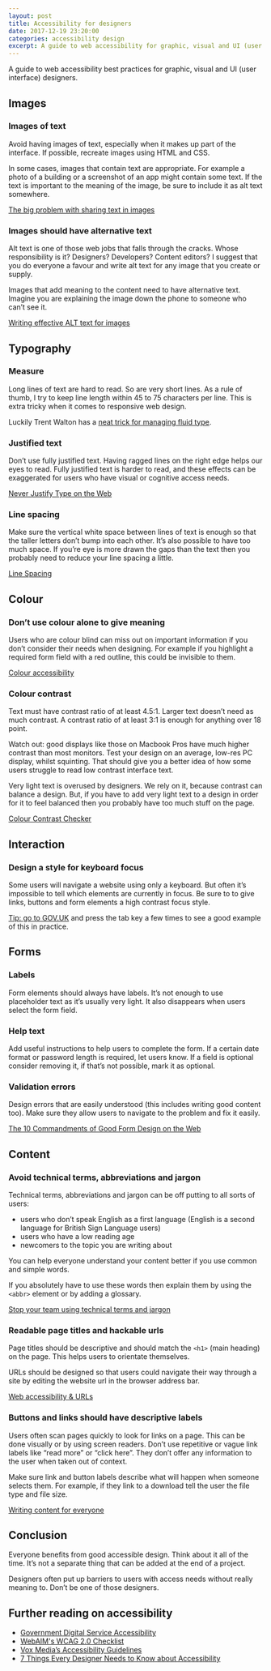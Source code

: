 ```yaml
---
layout: post  
title: Accessibility for designers
date: 2017-12-19 23:20:00  
categories: accessibility design
excerpt: A guide to web accessibility for graphic, visual and UI (user interface) designers.
---
```


A guide to web accessibility best practices for graphic, visual and UI (user interface) designers.

## Images

### Images of text
Avoid having images of text, especially when it makes up part of the interface. If possible, recreate images using HTML and CSS.

In some cases, images that contain text are appropriate. For example a photo of a building or a screenshot of an app might contain some text. If the text is important to the meaning of the image, be sure to include it as alt text somewhere.

[The big problem with sharing text in images](https://blog.ghost.org/text-images/)

### Images should have alternative text
Alt text is one of those web jobs that falls through the cracks. Whose responsibility is it? Designers? Developers? Content editors? I suggest that you do everyone a favour and write alt text for any image that you create or supply.

Images that add meaning to the content need to have alternative text. Imagine you are explaining the image down the phone to someone who can’t see it.

[Writing effective ALT text for images](http://www.webcredible.com/blog/writing-effective-alt-text-images/)

## Typography

### Measure
Long lines of text are hard to read. So are very short lines. As a rule of thumb, I try to keep line length within 45 to 75 characters per line. This is extra tricky when it comes to responsive web design.

Luckily Trent Walton has a [neat trick for managing fluid type](http://trentwalton.com/2012/06/19/fluid-type/).

### Justified text
Don’t use fully justified text. Having ragged lines on the right edge helps our eyes to read. Fully justified text is harder to read, and these effects can be exaggerated for users who have visual or cognitive access needs.

[Never Justify Type on the Web](http://designforhackers.com/blog/never-justify-type-on-the-web/)

### Line spacing
Make sure the vertical white space between lines of text is enough so that the taller letters don’t bump into each other. It’s also possible to have too much space. If you’re eye is more drawn the gaps than the text then you probably need to reduce your line spacing a little.

[Line Spacing](http://practicaltypography.com/line-spacing.html)

## Colour

### Don’t use colour alone to give meaning
Users who are colour blind can miss out on important information if you don’t consider their needs when designing. For example if you highlight a required form field with a red outline, this could be invisible to them.

[Colour accessibility](https://24ways.org/2012/colour-accessibility/)

### Colour contrast
Text must have contrast ratio of at least 4.5:1. Larger text doesn’t need as much contrast. A contrast ratio of at least 3:1 is enough for anything over 18 point.

Watch out: good displays like those on Macbook Pros have much higher contrast than most monitors. Test your design on an average, low-res PC display, whilst squinting. That should give you a better idea of how some users struggle to read low contrast interface text.

Very light text is overused by designers. We rely on it, because contrast can balance a design. But, if you have to add very light text to a design in order for it to feel balanced then you probably have too much stuff on the page.

[Colour Contrast Checker](http://webaim.org/resources/contrastchecker/)

## Interaction

### Design a style for keyboard focus
Some users will navigate a website using only a keyboard. But often it’s impossible to tell which elements are currently in focus. Be sure to to give links, buttons and form elements a high contrast focus style.

[Tip: go to GOV.UK](https://www.gov.uk/) and press the tab key a few times to see a good example of this in practice.

## Forms

### Labels
Form elements should always have labels. It’s not enough to use placeholder text as it’s usually very light. It also disappears when users select the form field.

### Help text
Add useful instructions to help users to complete the form. If a certain date format or password length is required, let users know. If a field is optional consider removing it, if that’s not possible, mark it as optional.

### Validation errors
Design errors that are easily understood (this includes writing good content too). Make sure they allow users to navigate to the problem and fix it easily.

[The 10 Commandments of Good Form Design on the Web](http://mono.company/journal/design-practice/the-10-commandments-of-good-form-design-on-the-web/)

## Content

### Avoid technical terms, abbreviations and jargon
Technical terms, abbreviations and jargon can be off putting to all sorts of users:

- users who don’t speak English as a first language (English is a second language for British Sign Language users)
- users who have a low reading age
- newcomers to the topic you are writing about

You can help everyone understand your content better if you use common and simple words.

If you absolutely have to use these words then explain them by using the `<abbr>` element or by adding a glossary.

[Stop your team using technical terms and jargon](http://www.disambiguity.com/stop-your-team-using-technical-terms-and-jargon/)

### Readable page titles and hackable urls
Page titles should be descriptive and should match the `<h1>` (main heading) on the page. This helps users to orientate themselves.

URLs should be designed so that users could navigate their way through a site by editing the website url in the browser address bar.

[Web accessibility & URLs](http://simplyaccessible.com/article/web-accessibility-and-urls/)

### Buttons and links should have descriptive labels
Users often scan pages quickly to look for links on a page. This can be done visually or by using screen readers. Don’t use repetitive or vague link labels like “read more” or “click here”. They don’t offer any information to the user when taken out of context.

Make sure link and button labels describe what will happen when someone selects them. For example, if they link to a download tell the user the file type and file size.

[Writing content for everyone](https://gds.blog.gov.uk/2016/02/23/writing-content-for-everyone/)

## Conclusion
Everyone benefits from good accessible design. Think about it all of the time. It’s not a separate thing that can be added at the end of a project.

Designers often put up barriers to users with access needs without really meaning to. Don’t be one of those designers.

## Further reading on accessibility
- [Government Digital Service Accessibility](https://accessibility.blog.gov.uk/)
- [WebAIM's WCAG 2.0 Checklist](http://webaim.org/standards/wcag/checklist)
- [Vox Media’s Accessibility Guidelines](http://accessibility.voxmedia.com/)
- [7 Things Every Designer Needs to Know about Accessibility](https://medium.com/salesforce-ux/7-things-every-designer-needs-to-know-about-accessibility-64f105f0881b#.tu5t4zg4m)
